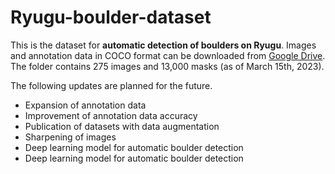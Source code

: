 # Ryugu-boulder-dataset
This is the dataset for **automatic detection of boulders on Ryugu**.
Images and annotation data in COCO format can be downloaded from [Google Drive](https://drive.google.com/drive/folders/1s8KdUd_1Pj13Nvd_5n0Qxt6xpZe0uq16?usp=share_link). The folder contains 275 images and 13,000 masks (as of March 15th, 2023).

The following updates are planned for the future.
* Expansion of annotation data
* Improvement of annotation data accuracy
* Publication of datasets with data augmentation
* Sharpening of images
* Deep learning model for automatic boulder detection
* Deep learning model for automatic boulder detection
